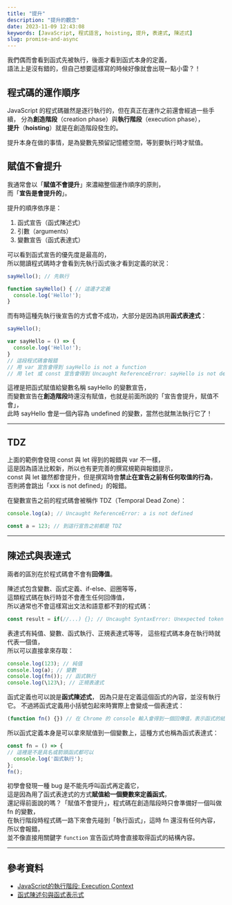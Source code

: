 ```yaml
---
title: "提升"
description: "提升的觀念"
date: 2023-11-09 12:43:08
keywords: [JavaScript, 程式語言, hoisting, 提升, 表達式, 陳述式]
slug: promise-and-async
---
```


我們偶而會看到函式先被執行，後面才看到函式本身的定義，  
語法上是沒有錯的，但自己想要這樣寫的時候好像就會出現一點小雷？！

## 程式碼的運作順序

JavaScript 的程式碼雖然是逐行執行的，但在真正在運作之前還會經過一些手續，
分為**創造階段**（creation phase）與**執行階段**（execution phase），  
**提升**（**hoisting**）就是在創造階段發生的。  

提升本身在做的事情，是為變數先預留記憶體空間，等到要執行時才賦值。

## 賦值不會提升

我通常會以「**賦值不會提升**」來濃縮整個運作順序的原則，  
而「**宣告是會提升的**」。

提升的順序依序是：  

1. 函式宣告（函式陳述式）
2. 引數（arguments）
3. 變數宣告（函式表達式）

可以看到函式宣告的優先度是最高的，  
所以閱讀程式碼時才會看到先執行函式後才看到定義的狀況：

```js
sayHello(); // 先執行

function sayHello() { // 這邊才定義
  console.log('Hello!');
}
```

而有時這種先執行後宣告的方式會不成功，大部分是因為誤用**函式表達式**：

```js
sayHello();

var sayHello = () => {
  console.log('Hello!');
}
// 這段程式碼會報錯 
// 用 var 宣告會得到 sayHello is not a function
// 用 let 或 const 宣告會得到 Uncaught ReferenceError: sayHello is not defined
```

這裡是把函式賦值給變數名稱 sayHello 的變數宣告，  
而變數宣告在**創造階段**時還沒有賦值，也就是前面所說的「宣告會提升，賦值不會」，  
此時 sayHello 會是一個內容為 undefined 的變數，當然也就無法執行它了！

---
## TDZ

上面的範例會發現 const 與 let 得到的報錯與 var 不一樣，  
這是因為語法比較新，所以也有更完善的撰寫規範與報錯提示，  
const 與 let 雖然都會提升，但是撰寫時會**禁止在宣告之前有任何取值的行為**，  
否則將會跳出「xxx is not defined」的報錯。

在變數宣告之前的程式碼會被稱作 TDZ（Temporal Dead Zone）：

```js
console.log(a); // Uncaught ReferenceError: a is not defined

const a = 123; // 到這行宣告之前都是 TDZ
```
---

## 陳述式與表達式

兩者的區別在於程式碼會不會有**回傳值**。

陳述式包含變數、函式定義、if-else、迴圈等等，  
這類程式碼在執行時並不會產生任何回傳值，  
所以通常也不會這樣寫出文法和語意都不對的程式碼：

```js
const result = if(//...) {}; // Uncaught SyntaxError: Unexpected token 'if'
```

表達式有純值、變數、函式執行、正規表達式等等，
這些程式碼本身在執行時就代表一個值，  
所以可以直接拿來存取：

```js
console.log(123); // 純值
console.log(a); // 變數
console.log(fn()); // 函式執行
console.log(\123\); // 正規表達式
```

函式定義也可以說是**函式陳述式**，  因為只是在定義這個函式的內容，並沒有執行它。
不過將函式定義用小括號包起來時實際上會變成一個表達式：

```js
(function fn() {}) // 在 Chrome 的 console 輸入會得到一個回傳值，表示函式的結構
```

所以函式定義本身是可以拿來賦值到一個變數上，這種方式也稱為函式表達式：

```js
const fn = () => {
// 這裡是不是具名或箭頭函式都可以
  console.log('函式執行');
}; 
fn();
```

初學會發現一種 bug 是不能先呼叫函式再定義它，  
這是因為用了函式表達式的方式**賦值給一個變數來定義函式**，  
還記得前面說的嗎？「賦值不會提升」，程式碼在創造階段時只會準備好一個叫做 fn 的變數，  
在執行階段時程式碼一路下來會先碰到「執行函式」，這時 fn 還沒有任何內容，所以會報錯，  
並不像直接用關鍵字 `function` 宣告函式時會直接取得函式的結構內容。

---
## 參考資料

- [JavaScript的執行階段: Execution Context](https://ithelp.ithome.com.tw/articles/10258787)
- [函式陳述句與函式表示式](https://ithelp.ithome.com.tw/articles/10192146)